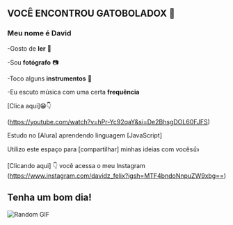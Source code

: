 ## VOCÊ ENCONTROU GATOBOLADOX 👋

### Meu nome é David

-Gosto de **ler** 📖

-Sou **fotógrafo** 📷

-Toco alguns **instrumentos** 🎸

-Eu escuto música com uma certa **frequência**

[Clica aqui]😁👇

(https://youtube.com/watch?v=hPr-Yc92qaY&si=De2BhsgDOL60FJFS)

Estudo no [Alura] aprendendo linguagem [JavaScript]

Utilizo este espaço para [compartilhar] minhas ideias com vocês👍

[Clicando aqui] 👇 você acessa o meu Instagram (https://www.instagram.com/davidz_felix?igsh=MTF4bndoNnpuZW9xbg==)

## Tenha um bom dia! 

![Random GIF](https://media1.giphy.com/media/Ol2yHMEFJdYEo/giphy.gif?cid=6c09b952zdngq5a5e5npaqfz59ozvet3t86w5zrca70rjrpn&ep=v1_internal_gif_by_id&rid=giphy.gif&ct=g)
<!--
**Gatoboladox/Gatoboladox** is a ✨ _special_ ✨ repository because its `README.md` (this file) appears on your GitHub profile.

Here are some ideas to get you started:

- 🔭 I’m currently working on ...
- 🌱 I’m currently learning ...
- 👯 I’m looking to collaborate on ...
- 🤔 I’m looking for help with ...
- 💬 Ask me about ...
- 📫 How to reach me: ...
- 😄 Pronouns: ...
- ⚡ Fun fact: ...
-->
